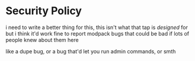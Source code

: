 # Security Policy

i need to write a better thing for this, this isn't what that tap is *designed* for
but i think it'd work fine to report modpack bugs that could be bad if lots of people knew about them here

like a dupe bug, or a bug that'd let you run admin commands, or smth
